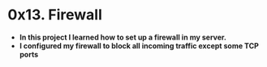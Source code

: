 # 0x13. Firewall

- **In this project I learned how to set up a firewall in my server.**
- **I configured my firewall to block all incoming traffic except some TCP ports**
